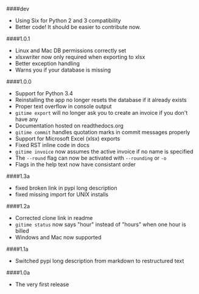 ####dev

* Using Six for Python 2 and 3 compatibility
* Better code! It should be easier to contribute now.

####1.0.1

* Linux and Mac DB permissions correctly set
* xlsxwriter now only required when exporting to xlsx
* Better exception handling
* Warns you if your database is missing

####1.0.0

* Support for Python 3.4
* Reinstalling the app no longer resets the database if it already exists
* Proper text overflow in console output
* `gitime export` will no longer ask you to create an invoice if you don't have any
* Documentation hosted on readthedocs.org
* `gitime commit` handles quotation marks in commit messages properly
* Support for Microsoft Excel (xlsx) exports
* Fixed RST inline code in docs
* `gitime invoice` now assumes the active invoice if no name is specified
* The `--round` flag can now be activated with `--rounding` or `-o`
* Flags in the help text now have consistant order

####1.3a

* fixed broken link in pypi long description
* fixed missing import for UNIX installs

####1.2a

* Corrected clone link in readme
* `gitime status` now says "hour" instead of "hours" when one hour is billed
* Windows and Mac now supported

####1.1a

* Switched pypi long description from markdown to restructured text

####1.0a

* The very first release
